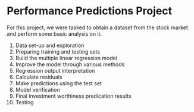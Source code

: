 # Performance Predictions Project
For this project, we were tasked to obtain a dataset from the stock market and perform some basic analysis on it.

1. Data set-up and exploration
2. Preparing training and testing sets
3. Build the multiple linear regression model
4. Improve the model through various methods
5. Regression output interpretation
6. Calculate residuals
7. Make predictions using the test set
8. Model verification
9. Final investment worthiness predication results
10. Testing